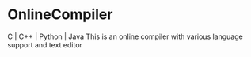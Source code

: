 # OnlineCompiler
C | C++ | Python | Java
This is an online compiler with various language support and text editor
